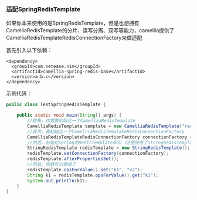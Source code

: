 
### 适配SpringRedisTemplate
如果你本来使用的是SpringRedisTemplate，但是也想拥有CamelliaRedisTemplate的分片、读写分离、双写等能力，camellia提供了CamelliaRedisTemplateRedisConnectionFactory来做适配

首先引入以下依赖：  
```
<dependency>
  <groupId>com.netease.nim</groupId>
  <artifactId>camellia-spring-redis-base</artifactId>
  <version>a.b.c</version>
</dependency>
```

示例代码：  
```java
public class TestSpringRedisTemplate {

    public static void main(String[] args) {
        //首先，你需要初始化一个CamelliaRedisTemplate
        CamelliaRedisTemplate template = new CamelliaRedisTemplate("redis://@127.0.0.1:6379");
        //其次，再初始化一个CamelliaRedisTemplateRedisConnectionFactory
        CamelliaRedisTemplateRedisConnectionFactory connectionFactory = new CamelliaRedisTemplateRedisConnectionFactory(template);
        //然后，初始化Spring的RedisTemplate即可（这里使用了StringRedisTemplate），大部分情况下，spring会自动帮你装配好了
        StringRedisTemplate redisTemplate = new StringRedisTemplate();
        redisTemplate.setConnectionFactory(connectionFactory);
        redisTemplate.afterPropertiesSet();
        //然后，你就可以使用了
        redisTemplate.opsForValue().set("k1", "v2");
        String k1 = redisTemplate.opsForValue().get("k1");
        System.out.println(k1);
    }
}
```
